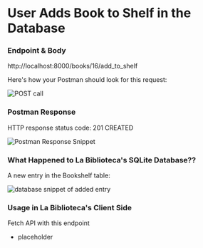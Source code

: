 # User Adds Book to Shelf in the Database

### Endpoint & Body

http://localhost:8000/books/16/add_to_shelf

Here's how your Postman should look for this request:

![POST call](https://user-images.githubusercontent.com/98675776/225177070-f9e44b3c-2ecd-4e8a-91b6-f2557c07800a.png)


### Postman Response

HTTP response status code: 201 CREATED

![Postman Response Snippet](https://user-images.githubusercontent.com/98675776/225177137-6ba3b36e-ae13-492e-8e11-3f4363e6801f.png)

### What Happened to La Biblioteca's SQLite Database??

A new entry in the Bookshelf table:

![database snippet of added entry](https://user-images.githubusercontent.com/98675776/225176953-f94c5366-6b43-4050-9ab6-628efea28195.png)

### Usage in La Biblioteca's Client Side
Fetch API with this endpoint
- placeholder

